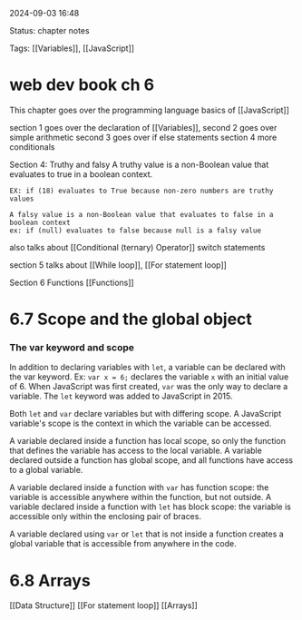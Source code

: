
2024-09-03 16:48

Status: chapter notes

Tags: [[Variables]], [[JavaScript]]

# web dev book ch 6

This chapter goes over the programming language basics of [[JavaScript]]

section 1 goes over the declaration of [[Variables]],
second 2 goes over simple arithmetic
second 3 goes over if else statements
section 4 more conditionals

Section 4: Truthy and falsy 
	A truthy value is a non-Boolean value that evaluates to true in a boolean context.

	EX: if (18) evaluates to True because non-zero numbers are truthy values

	A falsy value is a non-Boolean value that evaluates to false in a boolean context
	ex: if (null) evaluates to false because null is a falsy value

also talks about [[Conditional (ternary) Operator]]
switch statements

section 5 talks about [[While loop]], [[For statement loop]]

Section 6 Functions
[[Functions]]


# 6.7 Scope and the global object

### The var keyword and scope

In addition to declaring variables with `let`, a variable can be declared with the var keyword. Ex: `var x = 6;` declares the variable `x` with an initial value of 6. When JavaScript was first created, `var` was the only way to declare a variable. The `let` keyword was added to JavaScript in 2015.

Both `let` and `var` declare variables but with differing scope. A JavaScript variable's scope is the context in which the variable can be accessed.

A variable declared inside a function has local scope, so only the function that defines the variable has access to the local variable. A variable declared outside a function has global scope, and all functions have access to a global variable.

A variable declared inside a function with `var` has function scope: the variable is accessible anywhere within the function, but not outside. A variable declared inside a function with `let` has block scope: the variable is accessible only within the enclosing pair of braces.

A variable declared using `var` or `let` that is not inside a function creates a global variable that is accessible from anywhere in the code.


# 6.8 Arrays
[[Data Structure]]
[[For statement loop]]
[[Arrays]]


